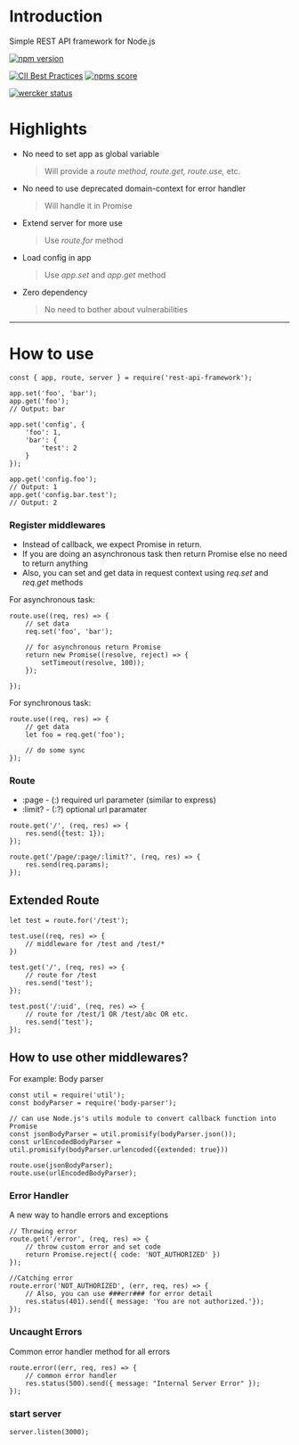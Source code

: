 # Introduction
Simple REST API framework for Node.js


[![npm version](https://img.shields.io/npm/v/rest-api-framework.svg)](https://www.npmjs.com/package/rest-api-framework)

[![CII Best Practices](https://bestpractices.coreinfrastructure.org/projects/3143/badge)](https://bestpractices.coreinfrastructure.org/projects/3143)
[![npms score](https://badges.npms.io/rest-api-framework.svg)](https://npms.io/search?q=rest-api-framework)

[![wercker status](https://app.wercker.com/status/d4f45e1fa3e4527e957efab7d2ccbc9c/s/master "wercker status")](https://app.wercker.com/project/byKey/d4f45e1fa3e4527e957efab7d2ccbc9c)

# Highlights
- No need to set app as global variable
  > Will provide a _route method, route.get, route.use,_ etc.
- No need to use deprecated domain-context for error handler
  > Will handle it in Promise
- Extend server for more use
  > Use _route.for_ method
- Load config in app
  > Use _app.set_ and _app.get_ method
- Zero dependency 
  > No need to bother about vulnerabilities
***
# How to use
```
const { app, route, server } = require('rest-api-framework');

app.set('foo', 'bar');
app.get('foo');
// Output: bar

app.set('config', {
    'foo': 1,
    'bar': {
        'test': 2
    }
});

app.get('config.foo'); 
// Output: 1
app.get('config.bar.test');
// Output: 2

```

### Register middlewares
- Instead of callback, we expect Promise in return.
- If you are doing an asynchronous task then return Promise else no need to return anything
- Also, you can set and get data in request context using _req.set_ and _req.get_ methods

For asynchronous task:
```
route.use((req, res) => {
    // set data
    req.set('foo', 'bar');
    
    // for asynchronous return Promise
    return new Promise((resolve, reject) => {
        setTimeout(resolve, 100));
    });
    
});
```

For synchronous task:
```
route.use((req, res) => {
    // get data
    let foo = req.get('foo');
    
    // do some sync
});
```

### Route
- :page - (:) required url parameter (similar to express)
- :limit? - (:?) optional url paramater
```
route.get('/', (req, res) => {
    res.send({test: 1});
});

route.get('/page/:page/:limit?', (req, res) => {
    res.send(req.params);
});
```

## Extended Route
```
let test = route.for('/test');

test.use((req, res) => {
    // middleware for /test and /test/*
})

test.get('/', (req, res) => {
    // route for /test
    res.send('test');
});

test.post('/:uid', (req, res) => {
    // route for /test/1 OR /test/abc OR etc.
    res.send('test');
});
```

## How to use other middlewares?
For example: Body parser
```
const util = require('util');
const bodyParser = require('body-parser');

// can use Node.js's utils module to convert callback function into Promise
const jsonBodyParser = util.promisify(bodyParser.json());
const urlEncodedBodyParser = util.promisify(bodyParser.urlencoded({extended: true}))

route.use(jsonBodyParser);
route.use(urlEncodedBodyParser);
```

### Error Handler
A new way to handle errors and exceptions
```
// Throwing error
route.get('/error', (req, res) => {
    // throw custom error and set code
    return Promise.reject({ code: 'NOT_AUTHORIZED' })
});

//Catching error
route.error('NOT_AUTHORIZED', (err, req, res) => {
    // Also, you can use ###err### for error detail
    res.status(401).send({ message: 'You are not authorized.'});
});
```

### Uncaught Errors
Common error handler method for all errors
```
route.error((err, req, res) => {
    // common error handler
    res.status(500).send({ message: "Internal Server Error" });
});
```

### start server
```
server.listen(3000);
```
